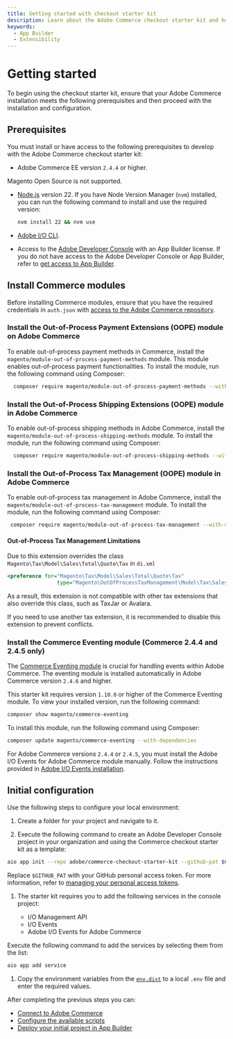 ```yaml
---
title: Getting started with checkout starter kit
description: Learn about the Adobe Commerce checkout starter kit and how you can get started.
keywords:
  - App Builder
  - Extensibility
---
```


# Getting started

To begin using the checkout starter kit, ensure that your Adobe Commerce installation meets the following prerequisites and then proceed with the installation and configuration.

## Prerequisites

You must install or have access to the following prerequisites to develop with the Adobe Commerce checkout starter kit:

- Adobe Commerce EE version `2.4.4` or higher.

<InlineAlert variant="info" slots="text" />

Magento Open Source is not supported.

- [Node.js](https://nodejs.org/) version 22. If you have Node Version Manager (`nvm`) installed, you can run the following command to install and use the required version:

  ```bash
  nvm install 22 && nvm use
  ```

- [Adobe I/O CLI](https://developer.adobe.com/runtime/docs/guides/tools/cli_install/).

- Access to the [Adobe Developer Console](https://console.adobe.io/) with an App
  Builder license. If you do not have access to the Adobe Developer Console or App Builder, refer to [get access to App Builder](https://developer.adobe.com/app-builder/docs/overview/getting_access/#get-access-to-app-builder).

## Install Commerce modules

Before installing Commerce modules, ensure that you have the required credentials in `auth.json` with [access to the Adobe Commerce repository](https://experienceleague.adobe.com/en/docs/commerce-operations/installation-guide/prerequisites/authentication-keys).

### Install the Out-of-Process Payment Extensions (OOPE) module on Adobe Commerce

To enable out-of-process payment methods in Commerce, install the `magento/module-out-of-process-payment-methods` module. This module enables out-of-process payment functionalities.
To install the module, run the following command using Composer:

```bash
  composer require magento/module-out-of-process-payment-methods --with-dependencies
```

### Install the Out-of-Process Shipping Extensions (OOPE) module in Adobe Commerce

To enable out-of-process shipping methods in Adobe Commerce, install the `magento/module-out-of-process-shipping-methods` module.
To install the module, run the following command using Composer:

```bash
  composer require magento/module-out-of-process-shipping-methods --with-dependencies
```

### Install the Out-of-Process Tax Management (OOPE) module in Adobe Commerce

To enable out-of-process tax management in Adobe Commerce, install the `magento/module-out-of-process-tax-management` module.
To install the module, run the following command using Composer:

``` bash
 composer require magento/module-out-of-process-tax-management --with-dependencies
```

#### Out-of-Process Tax Management Limitations

Due to this extension overrides the class `Magento\Tax\Model\Sales\Total\Quote\Tax` in `di.xml`

```xml
<preference for="Magento\Tax\Model\Sales\Total\Quote\Tax"
                type="Magento\OutOfProcessTaxManagement\Model\Tax\Sales\Total\Quote\Tax"/>
```

As a result, this extension is not compatible with other tax extensions that also override this class, such as TaxJar or Avalara.

If you need to use another tax extension, it is recommended to disable this extension to prevent conflicts.

### Install the Commerce Eventing module (Commerce 2.4.4 and 2.4.5 only)

The [Commerce Eventing module](https://developer.adobe.com/commerce/extensibility/events/) is crucial for handling events within Adobe Commerce. The eventing module is installed automatically in Adobe Commerce version `2.4.6` and higher.

This starter kit requires version `1.10.0` or higher of the Commerce Eventing module. To view your installed version, run the following command:

```bash
composer show magento/commerce-eventing
```

To install this module, run the following command using Composer:

```bash
composer update magento/commerce-eventing --with-dependencies
```

For Adobe Commerce versions `2.4.4` or `2.4.5`, you must install the Adobe I/O Events for Adobe Commerce module manually. Follow the instructions provided in [Adobe I/O Events installation](https://developer.adobe.com/commerce/extensibility/events/installation/).

## Initial configuration

Use the following steps to configure your local environment:

1. Create a folder for your project and navigate to it.

1. Execute the following command to create an Adobe Developer Console project in your organization and using the Commerce checkout starter kit as a template:

```bash
aio app init --repo adobe/commerce-checkout-starter-kit --github-pat $GITHUB_PAT
```

Replace `$GITHUB_PAT` with your GitHub personal access token. For more information, refer to [managing your personal access tokens](https://docs.github.com/en/authentication/keeping-your-account-and-data-secure/managing-your-personal-access-tokens).

1. The starter kit requires you to add the following services in the console project:

   - I/O Management API
   - I/O Events
   - Adobe I/O Events for Adobe Commerce

Execute the following command to add the services by selecting them from the list:

```bash
aio app add service
```

1. Copy the environment variables from the [`env.dist`](https://github.com/adobe/commerce-checkout-starter-kit/blob/main/env.dist) to a local `.env` file and enter the required values.

After completing the previous steps you can:

- [Connect to Adobe Commerce](./connect.md)
- [Configure the available scripts](./configure.md)
- [Deploy your initial project in App Builder](./development.md#deploy-and-cleanup)
